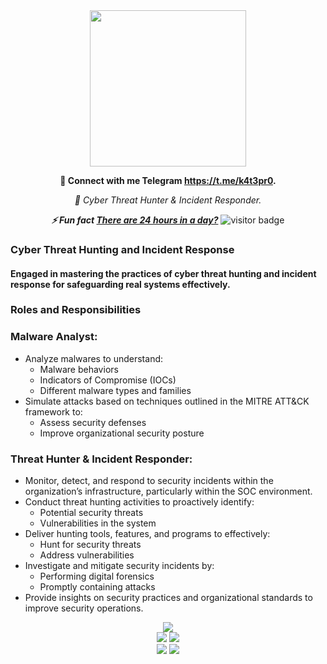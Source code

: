 <div align="center">
  <img src="https://github.com/k4t3pr0/k4t3pr0/blob/main/who_am_I__!_Black.png" width="250">
</div>

<div align="center">
  <p><strong>📝 Connect with me Telegram <a href="https://t.me/k4t3pr0">https://t.me/k4t3pr0</a>.</strong></p>
  <p><em>💬 Cyber Threat Hunter & Incident Responder.</em></p>
  <p><strong><em>⚡ Fun fact <span style="text-decoration: underline;">There are 24 hours in a day?</span></em></strong> <img src="https://visitor-badge.laobi.icu/badge?page_id=k4t3pr0.k4t3pr0" alt="visitor badge"/> </p>  
</div>
<div align="center">

 <div align="left"> 
<h3>Cyber Threat Hunting and Incident Response</h3>

<h4>Engaged in mastering the practices of cyber threat hunting and incident response for safeguarding real systems effectively.</h4>

<h3>Roles and Responsibilities</h3>

<h3>Malware Analyst:</h3>
<ul>
  <li>Analyze malwares to understand:
    <ul>
      <li>Malware behaviors</li>
      <li>Indicators of Compromise (IOCs)</li>
      <li>Different malware types and families</li>
    </ul>
  </li>
  <li>Simulate attacks based on techniques outlined in the MITRE ATT&CK framework to:
    <ul>
      <li>Assess security defenses</li>
      <li>Improve organizational security posture</li>
    </ul>
  </li>
</ul>

<h3>Threat Hunter & Incident Responder:</h3>
<ul>
  <li>Monitor, detect, and respond to security incidents within the organization’s infrastructure, particularly within the SOC environment.</li>
  <li>Conduct threat hunting activities to proactively identify:
    <ul>
      <li>Potential security threats</li>
      <li>Vulnerabilities in the system</li>
    </ul>
  </li>
  <li>Deliver hunting tools, features, and programs to effectively:
    <ul>
      <li>Hunt for security threats</li>
      <li>Address vulnerabilities</li>
    </ul>
  </li>
  <li>Investigate and mitigate security incidents by:
    <ul>
      <li>Performing digital forensics</li>
      <li>Promptly containing attacks</li>
    </ul>
  </li>
  <li>Provide insights on security practices and organizational standards to improve security operations.</li>
</ul>
<div align="left">

</div>
<div align="center">
  <img src="http://github-profile-summary-cards.vercel.app/api/cards/profile-details?username=k4t3pr0&theme=dark">
</div>

<div align="center">
  <img src="http://github-profile-summary-cards.vercel.app/api/cards/repos-per-language?username=k4t3pr0&theme=dark">
  <img src="http://github-profile-summary-cards.vercel.app/api/cards/most-commit-language?username=k4t3pr0&theme=dark">
</div>

<div align="center">
  <img src="http://github-profile-summary-cards.vercel.app/api/cards/stats?username=k4t3pr0&theme=dark">
  <img src="http://github-profile-summary-cards.vercel.app/api/cards/productive-time?username=k4t3pr0&theme=dark&utcOffset=8">
</div>
